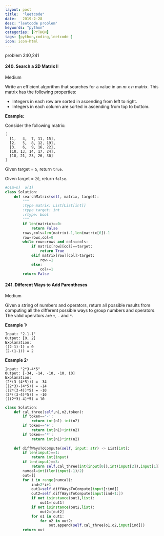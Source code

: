 ```yaml
---
layout: post
title:  "leetcode"
date:   2019-2-28
desc: "leetcode problem"
keywords: "python"
categories: [PYTHON]
tags: [python,coding,leetcode ]
icon: icon-html
---
```


problem 240,241

#### 240. Search a 2D Matrix II

Medium

Write an efficient algorithm that searches for a value in an *m* x *n* matrix. This matrix has the following properties:

- Integers in each row are sorted in ascending from left to right.
- Integers in each column are sorted in ascending from top to bottom.

**Example:**

Consider the following matrix:

```
[
  [1,   4,  7, 11, 15],
  [2,   5,  8, 12, 19],
  [3,   6,  9, 16, 22],
  [10, 13, 14, 17, 24],
  [18, 21, 23, 26, 30]
]
```

Given target = `5`, return `true`.

Given target = `20`, return `false`.

```python
#o(m+n)  o(1)
class Solution:
    def searchMatrix(self, matrix, target):
        """
        :type matrix: List[List[int]]
        :type target: int
        :rtype: bool
        """
        if len(matrix)==0:
            return False
        rows,cols=len(matrix)-1,len(matrix[0])-1
        row=rows,col=0
        while row>=rows and col<=cols:
            if matrix[row][col]==target:
                return True
            elif matrix[row][col]>target:
                row-=1
            else:
                col+=1
        return False
```

#### 241. Different Ways to Add Parentheses

Medium

Given a string of numbers and operators, return all possible results from computing all the different possible ways to group numbers and operators. The valid operators are `+`, `-` and `*`.

**Example 1:**

```
Input: "2-1-1"
Output: [0, 2]
Explanation: 
((2-1)-1) = 0 
(2-(1-1)) = 2
```

**Example 2:**

```
Input: "2*3-4*5"
Output: [-34, -14, -10, -10, 10]
Explanation: 
(2*(3-(4*5))) = -34 
((2*3)-(4*5)) = -14 
((2*(3-4))*5) = -10 
(2*((3-4)*5)) = -10 
(((2*3)-4)*5) = 10
```

```python
class Solution:
    def cal_three(self,n1,n2,token):
        if token=='-':
            return int(n1)-int(n2)
        if token=='+':
            return int(n1)+int(n2)
        if token=='*':
            return int(n1)*int(n2)
        
    def diffWaysToCompute(self, input: str) -> List[int]:
        if len(input)==1:
            return int(input)
        if len(input)==3:
            return self.cal_three(int(input[0]),int(input[2]),input[1])
        numcal=int((len(input)-1)/2)
        out=[]
        for i in range(numcal):
            ind=2*i+1
            out1=self.diffWaysToCompute(input[:ind])
            out2=self.diffWaysToCompute(input[ind+1:])
            if not isinstance(out1,list):
                out1=[out1]
            if not isinstance(out2,list):
                out2=[out2]
            for o1 in out1:
                for o2 in out2:
                    out.append(self.cal_three(o1,o2,input[ind]))
        return out
```

